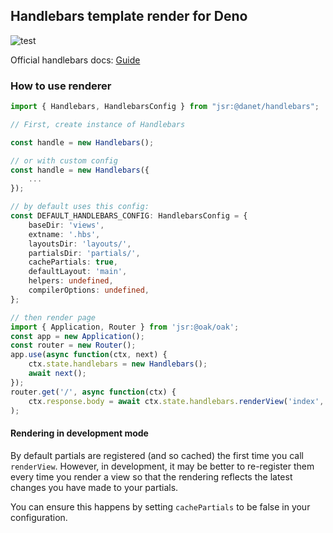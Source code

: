 ## Handlebars template render for Deno

![test](https://github.com/alosaur/handlebars/workflows/test/badge.svg)

Official handlebars docs: [Guide](https://handlebarsjs.com/guide)

### How to use renderer

```ts
import { Handlebars, HandlebarsConfig } from "jsr:@danet/handlebars";

// First, create instance of Handlebars

const handle = new Handlebars();

// or with custom config
const handle = new Handlebars({
    ...
});

// by default uses this config:
const DEFAULT_HANDLEBARS_CONFIG: HandlebarsConfig = {
    baseDir: 'views',
    extname: '.hbs',
    layoutsDir: 'layouts/',
    partialsDir: 'partials/',
    cachePartials: true,
    defaultLayout: 'main',
    helpers: undefined,
    compilerOptions: undefined,
};

// then render page
import { Application, Router } from 'jsr:@oak/oak';
const app = new Application();
const router = new Router();
app.use(async function(ctx, next) {
    ctx.state.handlebars = new Handlebars();
    await next();
});
router.get('/', async function(ctx) {
    ctx.response.body = await ctx.state.handlebars.renderView('index', { name: 'Alosaur' });
);
```

#### Rendering in development mode

By default partials are registered (and so cached) the first time you call
`renderView`. However, in development, it may be better to re-register them
every time you render a view so that the rendering reflects the latest changes
you have made to your partials.

You can ensure this happens by setting `cachePartials` to be false in your
configuration.
